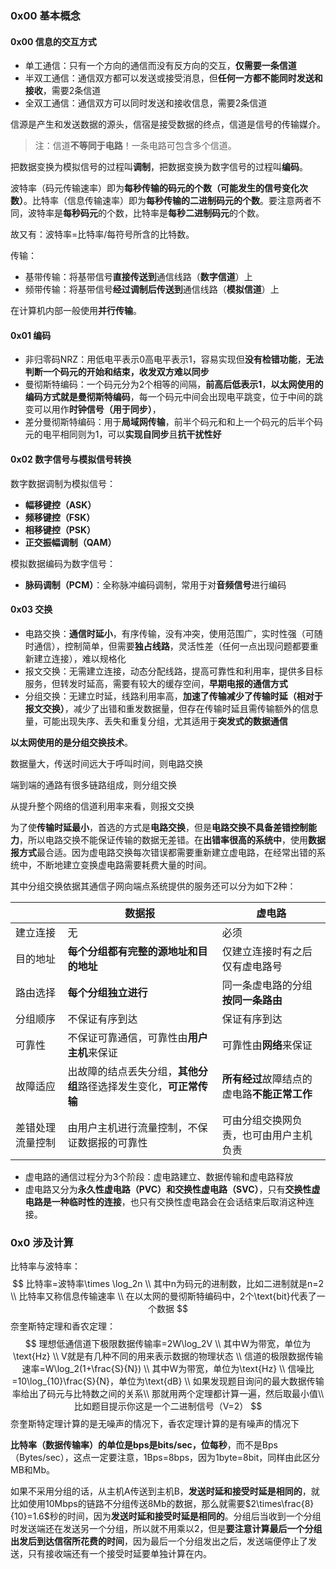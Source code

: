 ### 0x00 基本概念

#### 0x00 信息的交互方式

* 单工通信：只有一个方向的通信而没有反方向的交互，**仅需要一条信道**
* 半双工通信：通信双方都可以发送或接受消息，但**任何一方都不能同时发送和接收**，需要2条信道
* 全双工通信：通信双方可以同时发送和接收信息，需要2条信道

信源是产生和发送数据的源头，信宿是接受数据的终点，信道是信号的传输媒介。

> 注：信道**不等同于电路**！一条电路可包含多个信道。

把数据变换为模拟信号的过程叫**调制**，把数据变换为数字信号的过程叫**编码**。

波特率（码元传输速率）即为**每秒传输的码元的个数（可能发生的信号变化次数）**。比特率（信息传输速率）即为**每秒传输的二进制码元的个数**。要注意两者不同，波特率是**每秒码元**的个数，比特率是**每秒二进制码元**的个数。

故又有：波特率=比特率/每符号所含的比特数。

传输：

* 基带传输：将基带信号**直接传送到**通信线路（**数字信道**）上
* 频带传输：将基带信号**经过调制后传送到**通信线路（**模拟信道**）上

在计算机内部一般使用**并行传输**。

#### 0x01 编码

* 非归零码NRZ：用低电平表示0高电平表示1，容易实现但**没有检错功能**，**无法判断一个码元的开始和结束，收发双方难以同步**
* 曼彻斯特编码：一个码元分为2个相等的间隔，**前高后低表示1**，**以太网使用的编码方式就是曼彻斯特编码**，每一个码元中间会出现电平跳变，位于中间的跳变可以用作**时钟信号（用于同步）**，
* 差分曼彻斯特编码：用于**局域网传输**，前半个码元和和上一个码元的后半个码元的电平相同则为1，可以**实现自同步**且**抗干扰性好**

#### 0x02 数字信号与模拟信号转换

数字数据调制为模拟信号：

* **幅移键控（ASK）**
* **频移键控（FSK）**
* **相移键控（PSK）**
* **正交振幅调制（QAM）**

模拟数据编码为数字信号：

* **脉码调制（PCM）**：全称脉冲编码调制，常用于对**音频信号**进行编码

#### 0x03 交换

* 电路交换：**通信时延小**，有序传输，没有冲突，使用范围广，实时性强（可随时通信），控制简单，但需要**独占线路**，灵活性差（任何一点出现问题都要重新建立连接），难以规格化
* 报文交换：无需建立连接，动态分配线路，提高可靠性和利用率，提供多目标服务，但转发时延高，需要有较大的缓存空间，**早期电报的通信方式**
* 分组交换：无建立时延，线路利用率高，**加速了传输减少了传输时延（相对于报文交换）**，减少了出错和重发数据量，但存在传输时延且需传输额外的信息量，可能出现失序、丢失和重复分组，尤其适用于**突发式的数据通信**

**以太网使用的是分组交换技术**。

数据量大，传送时间远大于呼叫时间，则电路交换

端到端的通路有很多链路组成，则分组交换

从提升整个网络的信道利用率来看，则报文交换

为了使**传输时延最小**，首选的方式是**电路交换**，但是**电路交换不具备差错控制能力**，所以电路交换不能保证传输的数据无差错。在**出错率很高的系统中**，使用**数据报方式**最合适。因为虚电路交换每次错误都需要重新建立虚电路，在经常出错的系统中，不断地建立变换虚电路需要耗费大量的时间。

其中分组交换依据其通信子网向端点系统提供的服务还可以分为如下2种：

|                  | 数据报                                                       | 虚电路                                       |
| ---------------- | ------------------------------------------------------------ | -------------------------------------------- |
| 建立连接         | 无                                                           | 必须                                         |
| 目的地址         | **每个分组都有完整的源地址和目的地址**                       | 仅建立连接时有之后仅有虚电路号               |
| 路由选择         | **每个分组独立进行**                                         | 同一条虚电路的分组**按同一条路由**           |
| 分组顺序         | 不保证有序到达                                               | 保证有序到达                                 |
| 可靠性           | 不保证可靠通信，可靠性由**用户主机**来保证                   | 可靠性由**网络**来保证                       |
| 故障适应         | 出故障的结点丢失分组，**其他分组**路径选择发生变化，**可正常传输** | **所有经过**故障结点的虚电路**不能正常工作** |
| 差错处理流量控制 | 由用户主机进行流量控制，不保证数据报的可靠性                 | 可由分组交换网负责，也可由用户主机负责       |

* 虚电路的通信过程分为3个阶段：虚电路建立、数据传输和虚电路释放
* 虚电路又分为**永久性虚电路（PVC）**和**交换性虚电路（SVC）**，只有**交换性虚电路是一种临时性的连接**，也只有交换性虚电路会在会话结束后取消这种连接。

### 0x0 涉及计算

比特率与波特率：
$$
比特率=波特率\times \log_2n \\
其中n为码元的进制数，比如二进制就是n=2 \\
比特率又称信息传输速率 \\
在以太网的曼彻斯特编码中，2个\text{bit}代表了一个数据
$$
奈奎斯特定理和香农定理：
$$
理想低通信道下极限数据传输率=2W\log_2V \\
其中W为带宽，单位为\text{Hz} \\
V就是有几种不同的用来表示数据的物理状态 \\
信道的极限数据传输速率=W\log_2(1+\frac{S}{N}) \\
其中W为带宽，单位为\text{Hz} \\
信噪比=10\log_{10}\frac{S}{N}，单位为\text{dB} \\
如果发现题目询问的最大数据传输率给出了码元与比特数之间的关系\\
那就用两个定理都计算一遍，然后取最小值\\
比如题目提示你这是一个二进制信号（V=2）
$$
奈奎斯特定理计算的是无噪声的情况下，香农定理计算的是有噪声的情况下

**比特率（数据传输率）的单位是bps是bits/sec，位每秒**，而不是Bps（Bytes/sec），这点一定要注意，1Bps=8bps，因为1byte=8bit，同样由此区分MB和Mb。

如果不采用分组的话，从主机A传送到主机B，**发送时延和接受时延是相同的**，就比如使用10Mbps的链路不分组传送8Mb的数据，那么就需要$2\times\frac{8}{10}=1.6$秒的时间，因为**发送时延和接受时延是相同的**。分组后当收到一个分组时发送端还在发送另一个分组，所以就不用乘以2，但是**要注意计算最后一个分组出发后到达信宿所花费的时间**，因为最后一个分组发出之后，发送端便停止了发送，只有接收端还有一个接受时延要单独计算在内。